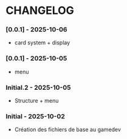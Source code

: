 # CHANGELOG

### [0.0.1] - 2025-10-06
- card system + display

### [0.0.1] - 2025-10-05
- menu

### Initial.2 - 2025-10-05
- Structure + menu

### Initial - 2025-10-02
- Création des fichiers de base au gamedev